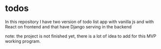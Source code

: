 # todos
In this repository I have two version of todo list app with vanilla js and with React on frontend and that have Django serving in the backend 

note: the project is not finished yet, there is a lot of idea to add for this MVP working program. 
